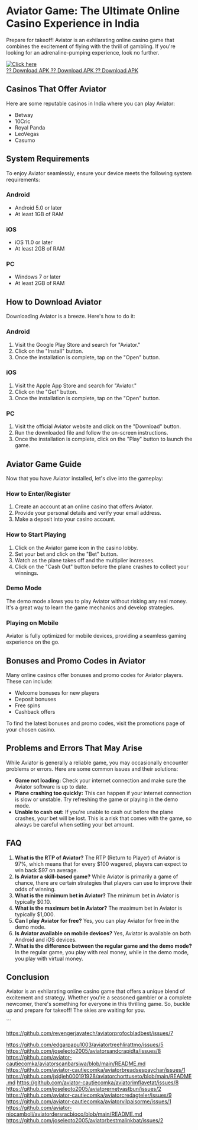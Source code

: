 # Aviator Game: The Ultimate Online Casino Experience in India

Prepare for takeoff! Aviator is an exhilarating online casino game that
combines the excitement of flying with the thrill of gambling. If
you\'re looking for an adrenaline-pumping experience, look no further.

[![Click
here](https://readscoops.com/wp-content/uploads/2023/03/Readscoop-aviator-1-1.jpg)](https://traff.sbs/deff?key=new+aviator)\
[?? Download APK ?? Download APK ?? Download
APK](https://traff.sbs/deff?key=new+aviator)

## Casinos That Offer Aviator

Here are some reputable casinos in India where you can play Aviator:

-   Betway
-   10Cric
-   Royal Panda
-   LeoVegas
-   Casumo

## System Requirements

To enjoy Aviator seamlessly, ensure your device meets the following
system requirements:

### Android

-   Android 5.0 or later
-   At least 1GB of RAM

### iOS

-   iOS 11.0 or later
-   At least 2GB of RAM

### PC

-   Windows 7 or later
-   At least 2GB of RAM

## How to Download Aviator

Downloading Aviator is a breeze. Here\'s how to do it:

### Android

1.  Visit the Google Play Store and search for "Aviator."
2.  Click on the "Install" button.
3.  Once the installation is complete, tap on the "Open" button.

### iOS

1.  Visit the Apple App Store and search for "Aviator."
2.  Click on the "Get" button.
3.  Once the installation is complete, tap on the "Open" button.

### PC

1.  Visit the official Aviator website and click on the "Download"
    button.
2.  Run the downloaded file and follow the on-screen instructions.
3.  Once the installation is complete, click on the "Play" button
    to launch the game.

## Aviator Game Guide

Now that you have Aviator installed, let\'s dive into the gameplay:

### How to Enter/Register

1.  Create an account at an online casino that offers Aviator.
2.  Provide your personal details and verify your email address.
3.  Make a deposit into your casino account.

### How to Start Playing

1.  Click on the Aviator game icon in the casino lobby.
2.  Set your bet and click on the "Bet" button.
3.  Watch as the plane takes off and the multiplier increases.
4.  Click on the "Cash Out" button before the plane crashes to
    collect your winnings.

### Demo Mode

The demo mode allows you to play Aviator without risking any real money.
It\'s a great way to learn the game mechanics and develop strategies.

### Playing on Mobile

Aviator is fully optimized for mobile devices, providing a seamless
gaming experience on the go.

## Bonuses and Promo Codes in Aviator

Many online casinos offer bonuses and promo codes for Aviator players.
These can include:

-   Welcome bonuses for new players
-   Deposit bonuses
-   Free spins
-   Cashback offers

To find the latest bonuses and promo codes, visit the promotions page of
your chosen casino.

## Problems and Errors That May Arise

While Aviator is generally a reliable game, you may occasionally
encounter problems or errors. Here are some common issues and their
solutions:

-   **Game not loading:** Check your internet connection and make sure
    the Aviator software is up to date.
-   **Plane crashing too quickly:** This can happen if your internet
    connection is slow or unstable. Try refreshing the game or playing
    in the demo mode.
-   **Unable to cash out:** If you\'re unable to cash out before the
    plane crashes, your bet will be lost. This is a risk that comes with
    the game, so always be careful when setting your bet amount.

## FAQ

1.  **What is the RTP of Aviator?** The RTP (Return to Player) of
    Aviator is 97%, which means that for every \$100 wagered, players
    can expect to win back \$97 on average.
2.  **Is Aviator a skill-based game?** While Aviator is primarily a game
    of chance, there are certain strategies that players can use to
    improve their odds of winning.
3.  **What is the minimum bet in Aviator?** The minimum bet in Aviator
    is typically \$0.10.
4.  **What is the maximum bet in Aviator?** The maximum bet in Aviator
    is typically \$1,000.
5.  **Can I play Aviator for free?** Yes, you can play Aviator for free
    in the demo mode.
6.  **Is Aviator available on mobile devices?** Yes, Aviator is
    available on both Android and iOS devices.
7.  **What is the difference between the regular game and the demo
    mode?** In the regular game, you play with real money, while in the
    demo mode, you play with virtual money.

## Conclusion

Aviator is an exhilarating online casino game that offers a unique blend
of excitement and strategy. Whether you\'re a seasoned gambler or a
complete newcomer, there\'s something for everyone in this thrilling
game. So, buckle up and prepare for takeoff! The skies are waiting for
you.

\`\`\`

https://github.com/revengerjavatech/aviatorprofocbladbest/issues/7



https://github.com/edgarpapu1003/aviatortreehlirattmo/issues/5
https://github.com/joseleoto2005/aviatorsandcrapidta/issues/8
https://github.com/aviator-cautiecomka/aviatorscanbarsiwa/blob/main/README.md
https://github.com/aviator-cautiecomka/aviatorbreadsespaychar/issues/1
https://github.com/jxjdjeh000191928/aviatorchorttuseto/blob/main/README.md
https://github.com/aviator-cautiecomka/aviatorimflavetat/issues/8
https://github.com/joseleoto2005/aviatorernetvastbun/issues/2
https://github.com/aviator-cautiecomka/aviatorcredagteler/issues/9
https://github.com/aviator-cautiecomka/aviatorvilpaisorme/issues/1
https://github.com/aviator-niocamboli/aviatordersracbioco/blob/main/README.md
https://github.com/joseleoto2005/aviatorbestmalinkbat/issues/2
